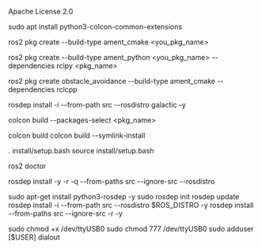 <license>Apache License 2.0</license>

<!-- colcon -->
sudo apt install python3-colcon-common-extensions

<!-- create pkg python  -->
ros2 pkg create --build-type ament_cmake <you_pkg_name>

<!-- create pkg python  -->
ros2 pkg create --build-type ament_python <you_pkg_name> --dependencies rclpy <pkg_name>

ros2 pkg create obstacle_avoidance --build-type ament_cmake --dependencies rclcpp

<!-- find pkg install in directory src -->
rosdep install -i --from-path src --rosdistro galactic -y

<!-- build select pkg -->
colcon build --packages-select <pkg_name>

<!-- build all pkg -->
colcon build
colcon build --symlink-install

<!-- install -->
. install/setup.bash
source install/setup.bash

<!-- check ros2 CMD -->
ros2 doctor

rosdep install -y -r -q --from-paths src --ignore-src --rosdistro <ros2-distro>

<!-- ROSDEP -->

sudo apt-get install python3-rosdep -y
sudo rosdep init
rosdep update
rosdep install -i --from-path src --rosdistro $ROS_DISTRO -y
rosdep install --from-paths src --ignore-src -r -y

<!-- solve rplidar -->
sudo chmod +x /dev/ttyUSB0
sudo chmod 777 /dev/ttyUSB0
sudo adduser [$USER] dialout